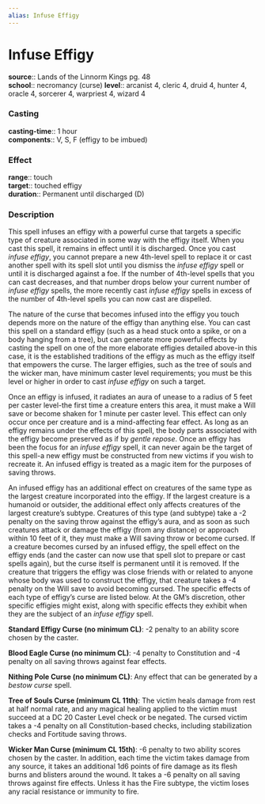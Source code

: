 ```yaml
---
alias: Infuse Effigy
---
```


# Infuse Effigy 

**source**:: Lands of the Linnorm Kings pg. 48  
**school**:: necromancy (curse)
**level**:: arcanist 4, cleric 4, druid 4, hunter 4, oracle 4, sorcerer 4, warpriest 4, wizard 4

### Casting 

**casting-time**:: 1 hour  
**components**:: V, S, F (effigy to be imbued)

### Effect 

**range**:: touch  
**target**:: touched effigy  
**duration**:: Permanent until discharged (D)

### Description 

This spell infuses an effigy with a powerful curse that targets a specific type of creature associated in some way with the effigy itself. When you cast this spell, it remains in effect until it is discharged. Once you cast *infuse effigy*, you cannot prepare a new 4th-level spell to replace it or cast another spell with its spell slot until you dismiss the *infuse effigy* spell or until it is discharged against a foe. If the number of 4th-level spells that you can cast decreases, and that number drops below your current number of *infuse effigy* spells, the more recently cast *infuse effigy* spells in excess of the number of 4th-level spells you can now cast are dispelled.  
  
The nature of the curse that becomes infused into the effigy you touch depends more on the nature of the effigy than anything else. You can cast this spell on a standard effigy (such as a head stuck onto a spike, or on a body hanging from a tree), but can generate more powerful effects by casting the spell on one of the more elaborate effigies detailed above-in this case, it is the established traditions of the effigy as much as the effigy itself that empowers the curse. The larger effigies, such as the tree of souls and the wicker man, have minimum caster level requirements; you must be this level or higher in order to cast *infuse effigy* on such a target.  
  
Once an effigy is infused, it radiates an aura of unease to a radius of 5 feet per caster level-the first time a creature enters this area, it must make a Will save or become shaken for 1 minute per caster level. This effect can only occur once per creature and is a mind-affecting fear effect. As long as an effigy remains under the effects of this spell, the body parts associated with the effigy become preserved as if by *gentle repose*. Once an effigy has been the focus for an *infuse effigy* spell, it can never again be the target of this spell-a new effigy must be constructed from new victims if you wish to recreate it. An infused effigy is treated as a magic item for the purposes of saving throws.  
  
An infused effigy has an additional effect on creatures of the same type as the largest creature incorporated into the effigy. If the largest creature is a humanoid or outsider, the additional effect only affects creatures of the largest creature’s subtype. Creatures of this type (and subtype) take a -2 penalty on the saving throw against the effigy’s aura, and as soon as such creatures attack or damage the effigy (from any distance) or approach within 10 feet of it, they must make a Will saving throw or become cursed. If a creature becomes cursed by an infused effigy, the spell effect on the effigy ends (and the caster can now use that spell slot to prepare or cast spells again), but the curse itself is permanent until it is removed. If the creature that triggers the effigy was close friends with or related to anyone whose body was used to construct the effigy, that creature takes a -4 penalty on the Will save to avoid becoming cursed. The specific effects of each type of effigy’s curse are listed below. At the GM’s discretion, other specific effigies might exist, along with specific effects they exhibit when they are the subject of an *infuse effigy* spell.  
  
**Standard Effigy Curse (no minimum CL)**: -2 penalty to an ability score chosen by the caster.  
  
**Blood Eagle Curse (no minimum CL)**: -4 penalty to Constitution and -4 penalty on all saving throws against fear effects.  
  
**Nithing Pole Curse (no minimum CL)**: Any effect that can be generated by a *bestow curse* spell.  
  
**Tree of Souls Curse (minimum CL 11th)**: The victim heals damage from rest at half normal rate, and any magical healing applied to the victim must succeed at a DC 20 Caster Level check or be negated. The cursed victim takes a -4 penalty on all Constitution-based checks, including stabilization checks and Fortitude saving throws.  
  
**Wicker Man Curse (minimum CL 15th)**: -6 penalty to two ability scores chosen by the caster. In addition, each time the victim takes damage from any source, it takes an additional 1d6 points of fire damage as its flesh burns and blisters around the wound. It takes a -6 penalty on all saving throws against fire effects. Unless it has the Fire subtype, the victim loses any racial resistance or immunity to fire.
